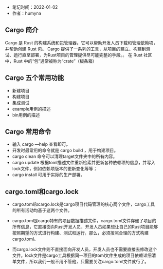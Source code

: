 * 笔记时间：2022-01-02
* 作者：humyna

## Cargo 简介

Cargo 是 Rust 的构建系统和包管理器，它可以帮助开发人员下载和管理依赖项，并帮助创建 Rust 包。
Cargo 提供了一系列的工具，从项目的建立、构建到测试、运行直至部署，为Rust项目的管理提供尽可能完整的手段。。
在 Rust 社区中，Rust 中的“包”通常被称为“crate”（板条箱）


## Cargo 五个常用功能
* 新建项目
* 构建项目
* 集成测试
* example用例的描述
* bin用例的描述

## Cargo 常用命令

* 输入 cargo —help 查看即可。
* 开发时最常用的命令就是 cargo build ，用于构建项目。
* cargo clean 命令可以清理target文件夹中的所有内容。
* cargo update 根据toml描述文件重新检索并更新各种依赖项的信息，并写入lock文件，例如依赖项版本的更新变化等等；
* cargo install 可用于实际的生产部署。

## cargo.toml和cargo.lock

* cargo.toml和cargo.lock是cargo项目代码管理的核心两个文件，cargo工具的所有活动均基于这两个文件。

* cargo.toml是cargo特有的项目数据描述文件，cargo.toml文件存储了项目的所有信息，它直接面向Rust开发人员，开发人员如果想让自己的Rust项目能够按照期望的方式进行构建、测试和运行，那么，必须按照合理的方式构建 cargo.toml。

* 而cargo.lock文件则不直接面向开发人员，开发人员也不需要直接去修改这个文件。lock文件是cargo工具根据同一项目的toml文件生成的项目依赖详细清单文件，所以我们一般不用不管他，只需要关注cargo.toml文件就行了。